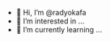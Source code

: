- 👋 Hi, I’m @radyokafa
- 👀 I’m interested in ...
- 🌱 I’m currently learning ...

<!---
radyokafa/radyokafa is a ✨ special ✨ repository because its `README.md` (this file) appears on your GitHub profile.
You can click the Preview link to take a look at your changes.
--->
